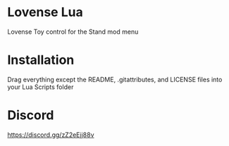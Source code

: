 # Lovense Lua
 Lovense Toy control for the Stand mod menu

# Installation
Drag everything except the README, .gitattributes, and LICENSE files into your Lua Scripts folder

# Discord
https://discord.gg/zZ2eEjj88v

